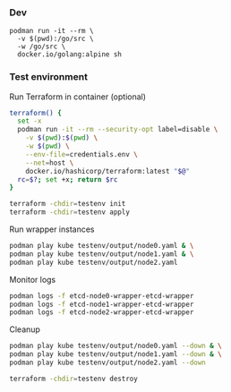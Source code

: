 ### Dev

```
podman run -it --rm \
  -v $(pwd):/go/src \
  -w /go/src \
  docker.io/golang:alpine sh
```

### Test environment

Run Terraform in container (optional)

```bash
terraform() {
  set -x
  podman run -it --rm --security-opt label=disable \
    -v $(pwd):$(pwd) \
    -w $(pwd) \
    --env-file=credentials.env \
    --net=host \
    docker.io/hashicorp/terraform:latest "$@"
  rc=$?; set +x; return $rc
}
```

```bash
terraform -chdir=testenv init
terraform -chdir=testenv apply
```

Run wrapper instances

```bash
podman play kube testenv/output/node0.yaml & \
podman play kube testenv/output/node1.yaml & \
podman play kube testenv/output/node2.yaml
```

Monitor logs

```bash
podman logs -f etcd-node0-wrapper-etcd-wrapper
podman logs -f etcd-node1-wrapper-etcd-wrapper
podman logs -f etcd-node2-wrapper-etcd-wrapper
```

Cleanup

```bash
podman play kube testenv/output/node0.yaml --down & \
podman play kube testenv/output/node1.yaml --down & \
podman play kube testenv/output/node2.yaml --down

terraform -chdir=testenv destroy
```